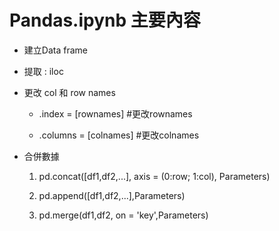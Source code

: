 #   Pandas.ipynb 主要內容

*   建立Data frame

*   提取 : iloc

*   更改 col 和 row names

    *   .index = [rownames]  #更改rownames

    *   .columns = [colnames]  #更改colnames

*   合併數據

    1.  pd.concat([df1,df2,...], axis = (0:row; 1:col), Parameters)

    2.  pd.append([df1,df2,...],Parameters)

    3.  pd.merge(df1,df2, on = 'key',Parameters)